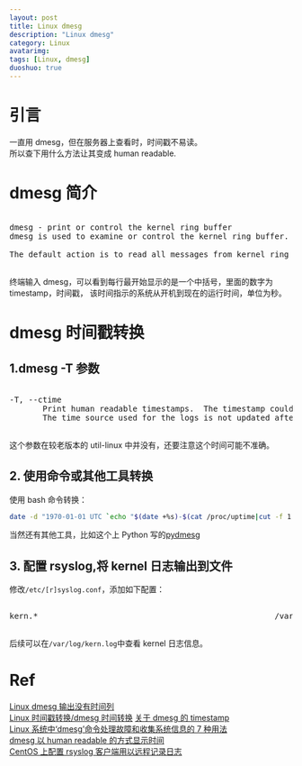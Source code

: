```yaml
---
layout: post
title: Linux dmesg
description: "Linux dmesg"
category: Linux
avatarimg:
tags: [Linux, dmesg]
duoshuo: true
---
```


# 引言

一直用 dmesg，但在服务器上查看时，时间戳不易读。  
所以查下用什么方法让其变成 human readable.

# dmesg 简介

<pre>

dmesg - print or control the kernel ring buffer
dmesg is used to examine or control the kernel ring buffer.

The default action is to read all messages from kernel ring buffer.

</pre>

终端输入 dmesg，可以看到每行最开始显示的是一个中括号，里面的数字为 timestamp，时间戳，
该时间指示的系统从开机到现在的运行时间，单位为秒。

# dmesg 时间戳转换

## 1.dmesg -T 参数

<pre>

-T, --ctime
       Print human readable timestamps.  The timestamp could be inaccurate!
       The time source used for the logs is not updated after system SUSPEND/RESUME.

</pre>

这个参数在较老版本的 util-linux 中并没有，还要注意这个时间可能不准确。

## 2. 使用命令或其他工具转换

使用 bash 命令转换：

``` bash
date -d "1970-01-01 UTC `echo "$(date +%s)-$(cat /proc/uptime|cut -f 1 -d' ')+[dmesg显示的时间]"|bc ` seconds"
```    
    
当然还有其他工具，比如这个上 Python 写的[pydmesg](https://gist.github.com/saghul/542780)  

## 3. 配置 rsyslog,将 kernel 日志输出到文件

修改`/etc/[r]syslog.conf`，添加如下配置：

<pre>

kern.*                                                  /var/log/kern.log

</pre>

后续可以在`/var/log/kern.log`中查看 kernel 日志信息。

# Ref
[Linux dmesg 输出没有时间列](http://blog.chinaunix.net/uid-29054214-id-5114125.html)  
[Linux 时间戳转换/dmesg 时间转换](http://blog.csdn.net/buptapple/article/details/8568938) 
[关于 dmesg 的 timestamp](http://blog.tankywoo.com/2015/02/03/about-timestamp-in-dmesg.html)  
[Linux 系统中‘dmesg’命令处理故障和收集系统信息的 7 种用法](https://linux.cn/article-3587-1.html)  
[dmesg 以 human readable 的方式显示时间](http://jaseywang.me/2012/07/27/dmesg-%E4%BB%A5-human-readable-%E7%9A%84%E6%96%B9%E5%BC%8F%E6%98%BE%E7%A4%BA%E6%97%B6%E9%97%B4/)  
[CentOS 上配置 rsyslog 客户端用以远程记录日志](https://linux.cn/article-4835-1.html)  
